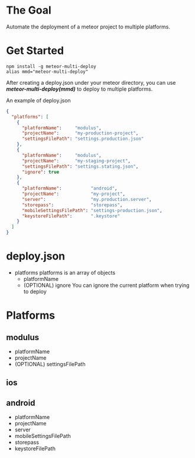 # The Goal
Automate the deployment of a meteor project to multiple platforms.

# Get Started
```
npm install -g meteor-multi-deploy
alias mmd="meteor-multi-deploy"
```

After creating a deploy.json under your meteor directory,
you can use ***meteor-multi-deploy(mmd)*** to deploy to multiple platforms.

An example of deploy.json
```json
{
  "platforms": [
    {
      "platformName":     "modulus",
      "projectName":      "my-production-project",
      "settingsFilePath": "settings.production.json"
    },
    {
      "platformName":     "modulus",
      "projectName":      "my-staging-project",
      "settingsFilePath": "settings.stating.json",
      "ignore": true
    },
    {
      "platformName":           "android",
      "projectName":            "my-project",
      "server":                 "my.production.server",
      "storepass":              "storepass",
      "mobileSettingsFilePath": "settings-production.json",
      "keystoreFilePath":       ".keystore"
    }
  ]
}
```

# deploy.json
- platforms
  platforms is an array of objects
  - platformName
  - (OPTIONAL) ignore
    You can ignore the current platform when trying to deploy

# Platforms

## modulus
- platformName
- projectName
- (OPTIONAL) settingsFilePath

## ios

## android
- platformName
- projectName
- server
- mobileSettingsFilePath
- storepass
- keystoreFilePath
